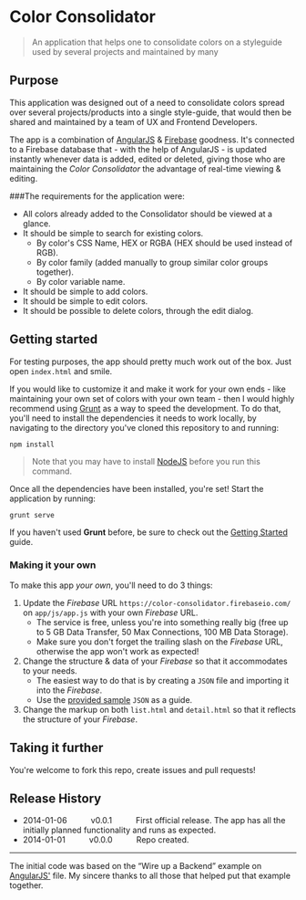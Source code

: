 # Color Consolidator

> An application that helps one to consolidate colors on a styleguide used by several projects and maintained by many

## Purpose

This application was designed out of a need to consolidate colors spread over several projects/products into a single style-guide, that would then be shared and maintained by a team of UX and Frontend Developers.

The app is a combination of [AngularJS][1] & [Firebase][2] goodness. It's connected to a Firebase database that - with the help of AngularJS - is updated instantly whenever data is added, edited or deleted, giving those who are maintaining the *Color Consolidator* the advantage of real-time viewing & editing.

###The requirements for the application were:

* All colors already added to the Consolidator should be viewed at a glance.
* It should be simple to search for existing colors.
    * By color's CSS Name, HEX or RGBA (HEX should be used instead of RGB).
    * By color family (added manually to group similar color groups together).
    * By color variable name.
* It should be simple to add colors.
* It should be simple to edit colors.
* It should be possible to delete colors, through the edit dialog.

## Getting started

For testing purposes, the app should pretty much work out of the box. Just open `index.html` and smile.

If you would like to customize it and make it work for your own ends - like maintaining your own set of colors with your own team - then I would highly recommend using [Grunt][3] as a way to speed the development. To do that, you'll need to install the dependencies it needs to work locally, by navigating to the directory you've cloned this repository to and running:

```shell
npm install
```

> Note that you may have to install [NodeJS][4] before you run this command.

Once all the dependencies have been installed, you're set! Start the application by running:

```shell
grunt serve
```

If you haven't used **Grunt** before, be sure to check out the [Getting Started](http://gruntjs.com/getting-started) guide.

### Making it your own

To make this app _your own_, you'll need to do 3 things:

1. Update the *Firebase* URL `https://color-consolidator.firebaseio.com/` on `app/js/app.js` with your own *Firebase* URL.
    * The service is free, unless you're into something really big (free up to 5 GB Data Transfer, 50 Max Connections, 100 MB Data Storage).
    * Make sure you don't forget the trailing slash on the *Firebase* URL, otherwise the app won't work as expected!
2. Change the structure & data of your *Firebase* so that it accommodates to your needs.
    * The easiest way to do that is by creating a `JSON` file and importing it into the *Firebase*.
    * Use the [provided sample](https://github.com/dreamyguy/color-consolidator/blob/master/sample/colors.json) `JSON` as a guide.
3. Change the markup on both `list.html` and `detail.html` so that it reflects the structure of your *Firebase*.

## Taking it further

You're welcome to fork this repo, create issues and pull requests!

## Release History

 * 2014-01-06   v0.0.1   First official release. The app has all the initially planned functionality and runs as expected.
 * 2014-01-01   v0.0.0   Repo created.

---

The initial code was based on the “Wire up a Backend” example on [AngularJS'][1] file. My sincere thanks to all those that helped put that example together.

  [1]: http://angularjs.org/
  [2]: https://www.firebase.com/
  [3]: http://gruntjs.com/
  [4]: http://nodejs.org/
